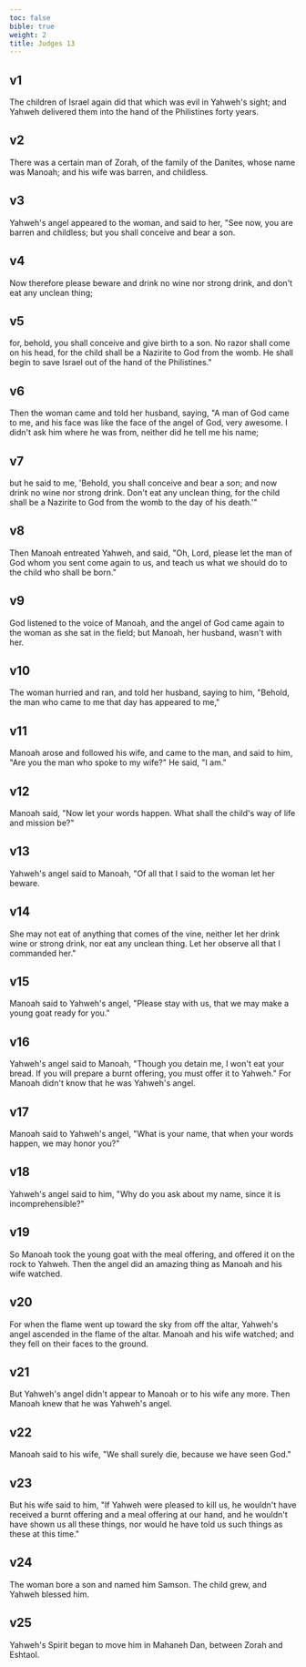 ```yaml
---
toc: false
bible: true
weight: 2
title: Judges 13
---
```




## v1 
The children of Israel again did that which was evil in Yahweh's sight; and Yahweh delivered them into the hand of the Philistines forty years. 

## v2 
There was a certain man of Zorah, of the family of the Danites, whose name was Manoah; and his wife was barren, and childless. 

## v3 
Yahweh's angel appeared to the woman, and said to her, "See now, you are barren and childless; but you shall conceive and bear a son. 

## v4 
Now therefore please beware and drink no wine nor strong drink, and don't eat any unclean thing; 

## v5 
for, behold, you shall conceive and give birth to a son. No razor shall come on his head, for the child shall be a Nazirite to God from the womb. He shall begin to save Israel out of the hand of the Philistines." 

## v6 
Then the woman came and told her husband, saying, "A man of God came to me, and his face was like the face of the angel of God, very awesome. I didn't ask him where he was from, neither did he tell me his name; 

## v7 
but he said to me, 'Behold, you shall conceive and bear a son; and now drink no wine nor strong drink. Don't eat any unclean thing, for the child shall be a Nazirite to God from the womb to the day of his death.'" 

## v8 
Then Manoah entreated Yahweh, and said, "Oh, Lord, please let the man of God whom you sent come again to us, and teach us what we should do to the child who shall be born." 

## v9 
God listened to the voice of Manoah, and the angel of God came again to the woman as she sat in the field; but Manoah, her husband, wasn't with her. 

## v10 
The woman hurried and ran, and told her husband, saying to him, "Behold, the man who came to me that day has appeared to me," 

## v11 
Manoah arose and followed his wife, and came to the man, and said to him, "Are you the man who spoke to my wife?" He said, "I am." 

## v12 
Manoah said, "Now let your words happen. What shall the child's way of life and mission be?" 

## v13 
Yahweh's angel said to Manoah, "Of all that I said to the woman let her beware. 

## v14 
She may not eat of anything that comes of the vine, neither let her drink wine or strong drink, nor eat any unclean thing. Let her observe all that I commanded her." 

## v15 
Manoah said to Yahweh's angel, "Please stay with us, that we may make a young goat ready for you." 

## v16 
Yahweh's angel said to Manoah, "Though you detain me, I won't eat your bread. If you will prepare a burnt offering, you must offer it to Yahweh." For Manoah didn't know that he was Yahweh's angel. 

## v17 
Manoah said to Yahweh's angel, "What is your name, that when your words happen, we may honor you?" 

## v18 
Yahweh's angel said to him, "Why do you ask about my name, since it is incomprehensible?" 

## v19 
So Manoah took the young goat with the meal offering, and offered it on the rock to Yahweh. Then the angel did an amazing thing as Manoah and his wife watched. 

## v20 
For when the flame went up toward the sky from off the altar, Yahweh's angel ascended in the flame of the altar. Manoah and his wife watched; and they fell on their faces to the ground. 

## v21 
But Yahweh's angel didn't appear to Manoah or to his wife any more. Then Manoah knew that he was Yahweh's angel. 

## v22 
Manoah said to his wife, "We shall surely die, because we have seen God." 

## v23 
But his wife said to him, "If Yahweh were pleased to kill us, he wouldn't have received a burnt offering and a meal offering at our hand, and he wouldn't have shown us all these things, nor would he have told us such things as these at this time." 

## v24 
The woman bore a son and named him Samson. The child grew, and Yahweh blessed him. 

## v25 
Yahweh's Spirit began to move him in Mahaneh Dan, between Zorah and Eshtaol.
